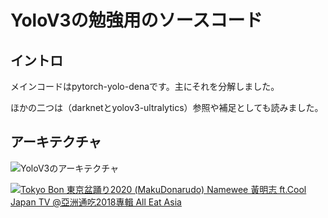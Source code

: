 # YoloV3の勉強用のソースコード

## イントロ
メインコードはpytorch-yolo-denaです。主にそれを分解しました。

ほかの二つは（darknetとyolov3-ultralytics）参照や補足としても読みました。

## アーキテクチャ
![YoloV3のアーキテクチャ](https://miro.medium.com/max/2000/1*d4Eg17IVJ0L41e7CTWLLSg.png)

[![Tokyo Bon 東京盆踊り2020 (MakuDonarudo) Namewee 黃明志 ft.Cool Japan TV @亞洲通吃2018專輯 All Eat Asia
](./output/tokyo2020.gif)](https://www.youtube.com/watch?v=vXUGe7RJJYo)

